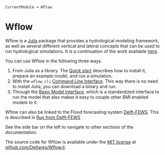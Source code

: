 ```@meta
CurrentModule = Wflow
```

# Wflow

Wflow is a [Julia](https://julialang.org/) package that provides a hydrological modeling
framework, as well as several different vertical and lateral concepts that can be used to
run hydrological simulations. It is a continuation of the work available
[here](https://github.com/openstreams/wflow).

You can use Wflow in the following three ways.

1. From Julia as a library. The [Quick start](@ref) describes how to
   install it, prepare an example model, and run a simulation.
2. With the `wflow_cli` [Command Line Interface](@ref). This way there is no
   need to install Julia, you can download a binary and run.
3. Through the [Basic Model Interface](@ref), which is a standardized interface to run the
   model that also makes it easy to couple other BMI enabled models to it.

Wflow can also be linked to the Flood forecasting system
[Delft-FEWS](https://oss.deltares.nl/web/delft-fews/). This is described in [Run from
Delft-FEWS](@ref)

See the side bar on the left to navigate to other sections of the documentation.

The source code for Wflow is available under the [MIT
license](https://github.com/Deltares/Wflow.jl/blob/master/LICENSE) at
[github.com/Deltares/Wflow.jl](https://github.com/Deltares/Wflow.jl).
